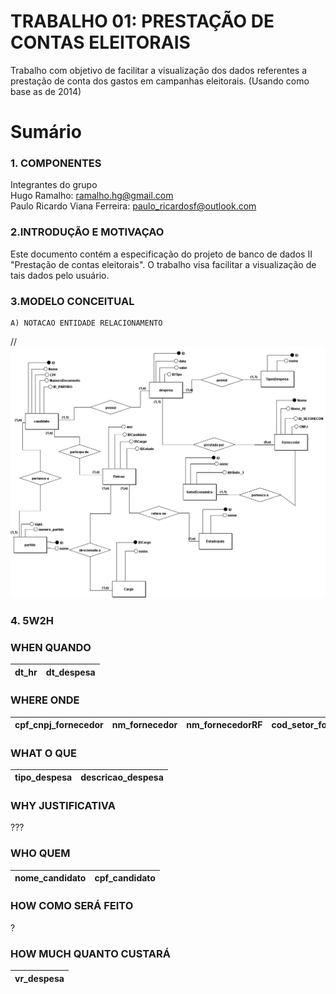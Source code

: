 # TRABALHO 01: PRESTAÇÃO DE CONTAS ELEITORAIS
Trabalho com objetivo de facilitar a visualização dos dados referentes a prestação de conta dos gastos em campanhas eleitorais.
(Usando como base as de 2014)

# Sumário

### 1. COMPONENTES<br>
Integrantes do grupo<br>
Hugo Ramalho: ramalho.hg@gmail.com <br>
Paulo Ricardo Viana Ferreira: paulo_ricardosf@outlook.com<br>

### 2.INTRODUÇÃO E MOTIVAÇAO<br>
Este documento contém a especificação do projeto de banco de dados II "Prestação de contas eleitorais".
O trabalho visa facilitar a visualização de tais dados pelo usuário.  



### 3.MODELO CONCEITUAL<br>
    A) NOTACAO ENTIDADE RELACIONAMENTO
//![Alt text](https://github.com/pauloricardo50/Trabalho-Banco-de-Dados-II/blob/master/Modelo%20Conceitual.png?raw=true)
    
  
  
  ### 4.  5W2H<br>
  
 ### WHEN QUANDO
 |dt_hr|dt_despesa
 |----|----|

### WHERE ONDE
 |cpf_cnpj_fornecedor|nm_fornecedor|nm_fornecedorRF|cod_setor_fornecedor|setor_economico_fornecedor
 |-------|--------|---------|--------|--------------|

### WHAT  O QUE
|tipo_despesa|descricao_despesa
|-------------------------|------------------------

### WHY JUSTIFICATIVA
???

### WHO QUEM
|nome_candidato|cpf_candidato|
|-------------------|-------------------|

### HOW COMO SERÁ FEITO
?

### HOW MUCH QUANTO CUSTARÁ
|vr_despesa|
|-------------------|

